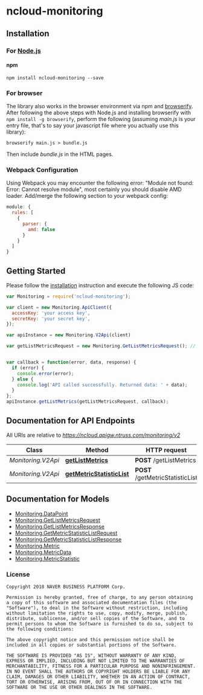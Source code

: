 # ncloud-monitoring

## Installation

### For [Node.js](https://nodejs.org/)

#### npm

```shell
npm install ncloud-monitoring --save
```

### For browser

The library also works in the browser environment via npm and [browserify](http://browserify.org/). After following
the above steps with Node.js and installing browserify with `npm install -g browserify`,
perform the following (assuming *main.js* is your entry file, that's to say your javascript file where you actually 
use this library):

```shell
browserify main.js > bundle.js
```

Then include *bundle.js* in the HTML pages.

### Webpack Configuration

Using Webpack you may encounter the following error: "Module not found: Error:
Cannot resolve module", most certainly you should disable AMD loader. Add/merge
the following section to your webpack config:

```javascript
module: {
  rules: [
    {
      parser: {
        amd: false
      }
    }
  ]
}
```

## Getting Started

Please follow the [installation](#installation) instruction and execute the following JS code:

```javascript
var Monitoring = require('ncloud-monitoring');

var client = new Monitoring.ApiClient({
  accessKey: 'your access key',
  secretKey: 'your secret key',
});

var apiInstance = new Monitoring.V2Api(client)

var getListMetricsRequest = new Monitoring.GetListMetricsRequest(); // {GetListMetricsRequest} getListMetricsRequest


var callback = function(error, data, response) {
  if (error) {
    console.error(error);
  } else {
    console.log('API called successfully. Returned data: ' + data);
  }
};
apiInstance.getListMetrics(getListMetricsRequest, callback);

```

## Documentation for API Endpoints

All URIs are relative to *https://ncloud.apigw.ntruss.com/monitoring/v2*

Class | Method | HTTP request | Description
------------ | ------------- | ------------- | -------------
*Monitoring.V2Api* | [**getListMetrics**](docs/V2Api.md#getListMetrics) | **POST** /getListMetrics | 
*Monitoring.V2Api* | [**getMetricStatisticList**](docs/V2Api.md#getMetricStatisticList) | **POST** /getMetricStatisticList | 


## Documentation for Models

 - [Monitoring.DataPoint](docs/DataPoint.md)
 - [Monitoring.GetListMetricsRequest](docs/GetListMetricsRequest.md)
 - [Monitoring.GetListMetricsResponse](docs/GetListMetricsResponse.md)
 - [Monitoring.GetMetricStatisticListRequest](docs/GetMetricStatisticListRequest.md)
 - [Monitoring.GetMetricStatisticListResponse](docs/GetMetricStatisticListResponse.md)
 - [Monitoring.Metric](docs/Metric.md)
 - [Monitoring.MetricData](docs/MetricData.md)
 - [Monitoring.MetricStatistic](docs/MetricStatistic.md)


### License

```
Copyright 2018 NAVER BUSINESS PLATFORM Corp.

Permission is hereby granted, free of charge, to any person obtaining a copy of this software and associated documentation files (the "Software"), to deal in the Software without restriction, including without limitation the rights to use, copy, modify, merge, publish, distribute, sublicense, and/or sell copies of the Software, and to permit persons to whom the Software is furnished to do so, subject to the following conditions:

The above copyright notice and this permission notice shall be included in all copies or substantial portions of the Software.

THE SOFTWARE IS PROVIDED "AS IS", WITHOUT WARRANTY OF ANY KIND, EXPRESS OR IMPLIED, INCLUDING BUT NOT LIMITED TO THE WARRANTIES OF MERCHANTABILITY, FITNESS FOR A PARTICULAR PURPOSE AND NONINFRINGEMENT. IN NO EVENT SHALL THE AUTHORS OR COPYRIGHT HOLDERS BE LIABLE FOR ANY CLAIM, DAMAGES OR OTHER LIABILITY, WHETHER IN AN ACTION OF CONTRACT, TORT OR OTHERWISE, ARISING FROM, OUT OF OR IN CONNECTION WITH THE SOFTWARE OR THE USE OR OTHER DEALINGS IN THE SOFTWARE.
```
